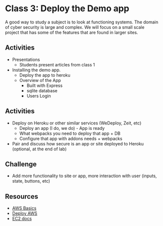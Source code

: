 
# Class 3: Deploy the Demo app

A good way to study a subject is to look at functioning systems. 
The domain of cyber security is large and complex. We will 
focus on a small scale project that has some of the features 
that are found in larger sites. 

## Activities

- Presentations
  - Students present articles from class 1
- Installing the demo app.
  - Deploy the app to heroku
  - Overview of the App
    - Built with Express
    - sqlite database 
    - Users Login




## Activities

  - Deploy on Heroku or other similar services (WeDeploy, Zeit, etc)
    - Deploy an app (I do, we do) - App is ready
    - What webpacks you need to deploy that app + DB
    - Configure that app with addons needs + webpacks
  - Pair and discuss how secure is an app or site deployed to Heroku (optional, at the end of lab)

## Challenge
  
  - Add more functionality to site or app, more interaction with user (inputs, state, buttons, etc)

## Resources
  - [AWS Basics](https://www.inqdo.com/aws-explained-the-basics/?lang=en)
  - [Deploy AWS](https://aws.amazon.com/getting-started/tutorials/deploy-code-vm/)
  - [EC2 docs](https://aws.amazon.com/documentation/ec2/)

